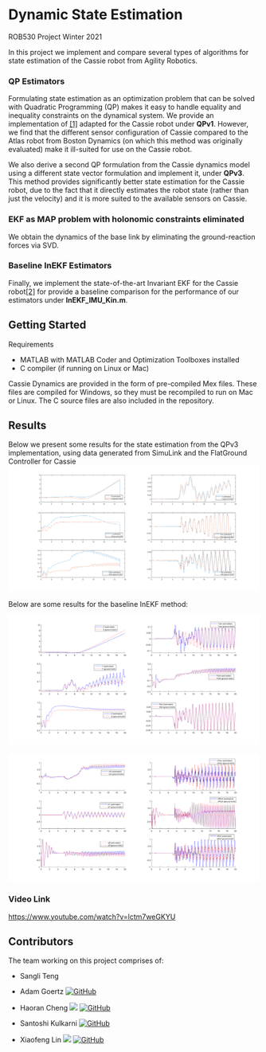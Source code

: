 # Dynamic State Estimation
ROB530 Project Winter 2021

In this project we implement and compare several types of algorithms for state estimation of the Cassie robot from Agility Robotics. 

### QP Estimators

Formulating state estimation as an optimization problem that can be solved with Quadratic Programming (QP) makes it easy to handle equality and 
inequality constraints on the dynamical system. We provide an implementation of [\[1\]](https://ieeexplore.ieee.org/document/6942679) adapted for the 
Cassie robot under **QPv1**. However, we find that the different sensor configuration of Cassie compared to the Atlas robot from Boston Dynamics (on which this method was originally evaluated) make it ill-suited for use on the Cassie robot.

We also derive a second QP formulation from the Cassie dynamics model using a different state vector formulation and implement it, under **QPv3**. This method provides significantly better state estimation for the Cassie robot, due to the fact that it directly estimates the robot state (rather than just the velocity) and it is more suited to the available sensors on Cassie.

### EKF as MAP problem with holonomic constraints eliminated

We obtain the dynamics of the base link by eliminating the ground-reaction forces via SVD. 

### Baseline InEKF Estimators

Finally, we implement the state-of-the-art Invariant EKF for the Cassie robot[\[2\]](https://arxiv.org/abs/2104.04238) for provide a baseline comparison for the performance of our estimators under **InEKF_IMU_Kin.m**.

## Getting Started

Requirements
* MATLAB with MATLAB Coder and Optimization Toolboxes installed
* C compiler (if running on Linux or Mac)

Cassie Dynamics are provided in the form of pre-compiled Mex files. These files are compiled for Windows, so they must be recompiled to run on Mac or Linux.
The C source files are also included in the repository.

## Results
Below we present some results for the state estimation from the QPv3 implementation, using data generated from SimuLink and the FlatGround Controller for Cassie
![state estimation](image/QPv3_pos.png)


Below are some results for the baseline InEKF method:

![p_plot](image/p_plot.png)

![v_plot](image/v_plot.png)

### Video Link

https://www.youtube.com/watch?v=lctm7weGKYU

## Contributors

The team working on this project comprises of:

- Sangli Teng

- Adam Goertz [<img alt="GitHub" src="https://img.shields.io/badge/github%20-%23121011.svg?&style=for-the-badge&logo=github&logoColor=white"/>](https://github.com/AdamGoertz)

- Haoran Cheng [<img src="https://img.shields.io/badge/LinkedIn-0077B5?style=for-the-badge&logo=linkedin&logoColor=white" />](https://www.linkedin.com/in/hrcheng/) [<img alt="GitHub" src="https://img.shields.io/badge/github%20-%23121011.svg?&style=for-the-badge&logo=github&logoColor=white"/>](https://github.com/hrchengmike)

- Santoshi Kulkarni [<img alt="GitHub" src="https://img.shields.io/badge/github%20-%23121011.svg?&style=for-the-badge&logo=github&logoColor=white"/>](https://github.com/SantoshiK-skulk)

- Xiaofeng Lin [<img src="https://img.shields.io/badge/LinkedIn-0077B5?style=for-the-badge&logo=linkedin&logoColor=white" />](https://www.linkedin.com/in/xiaofenglin) [<img alt="GitHub" src="https://img.shields.io/badge/github%20-%23121011.svg?&style=for-the-badge&logo=github&logoColor=white"/>](https://github.com/potBagMeat)
